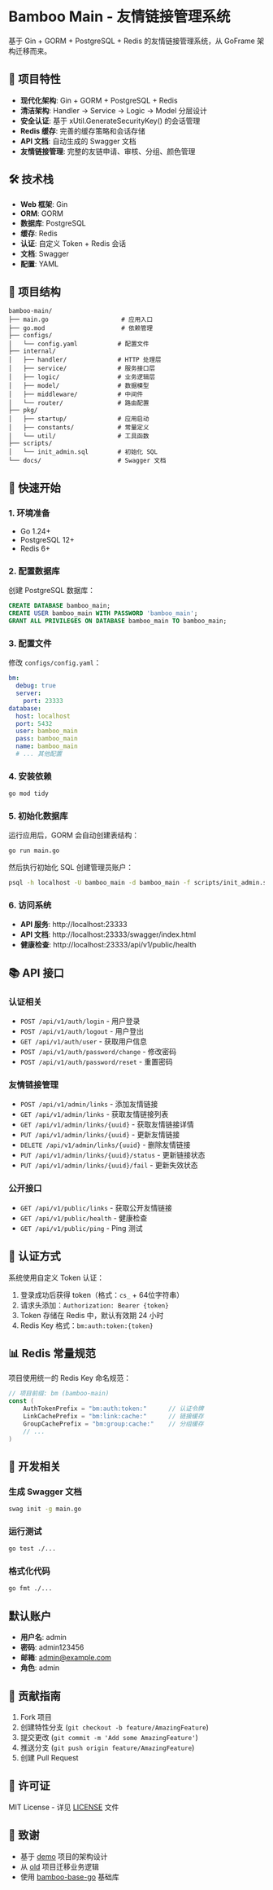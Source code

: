 # Bamboo Main - 友情链接管理系统

基于 Gin + GORM + PostgreSQL + Redis 的友情链接管理系统，从 GoFrame 架构迁移而来。

## 🎯 项目特性

- **现代化架构**: Gin + GORM + PostgreSQL + Redis
- **清洁架构**: Handler → Service → Logic → Model 分层设计
- **安全认证**: 基于 xUtil.GenerateSecurityKey() 的会话管理
- **Redis 缓存**: 完善的缓存策略和会话存储
- **API 文档**: 自动生成的 Swagger 文档
- **友情链接管理**: 完整的友链申请、审核、分组、颜色管理

## 🛠 技术栈

- **Web 框架**: Gin
- **ORM**: GORM
- **数据库**: PostgreSQL
- **缓存**: Redis
- **认证**: 自定义 Token + Redis 会话
- **文档**: Swagger
- **配置**: YAML

## 📁 项目结构

```
bamboo-main/
├── main.go                    # 应用入口
├── go.mod                     # 依赖管理
├── configs/
│   └── config.yaml           # 配置文件
├── internal/
│   ├── handler/              # HTTP 处理层
│   ├── service/              # 服务接口层
│   ├── logic/                # 业务逻辑层
│   ├── model/                # 数据模型
│   ├── middleware/           # 中间件
│   └── router/               # 路由配置
├── pkg/
│   ├── startup/              # 应用启动
│   ├── constants/            # 常量定义
│   └── util/                 # 工具函数
├── scripts/
│   └── init_admin.sql        # 初始化 SQL
└── docs/                     # Swagger 文档
```

## 🚀 快速开始

### 1. 环境准备

- Go 1.24+
- PostgreSQL 12+
- Redis 6+

### 2. 配置数据库

创建 PostgreSQL 数据库：
```sql
CREATE DATABASE bamboo_main;
CREATE USER bamboo_main WITH PASSWORD 'bamboo_main';
GRANT ALL PRIVILEGES ON DATABASE bamboo_main TO bamboo_main;
```

### 3. 配置文件

修改 `configs/config.yaml`：
```yaml
bm:
  debug: true
  server:
    port: 23333
database:
  host: localhost
  port: 5432
  user: bamboo_main
  pass: bamboo_main
  name: bamboo_main
  # ... 其他配置
```

### 4. 安装依赖

```bash
go mod tidy
```

### 5. 初始化数据库

运行应用后，GORM 会自动创建表结构：
```bash
go run main.go
```

然后执行初始化 SQL 创建管理员账户：
```bash
psql -h localhost -U bamboo_main -d bamboo_main -f scripts/init_admin.sql
```

### 6. 访问系统

- **API 服务**: http://localhost:23333
- **API 文档**: http://localhost:23333/swagger/index.html
- **健康检查**: http://localhost:23333/api/v1/public/health

## 📚 API 接口

### 认证相关
- `POST /api/v1/auth/login` - 用户登录
- `POST /api/v1/auth/logout` - 用户登出
- `GET /api/v1/auth/user` - 获取用户信息
- `POST /api/v1/auth/password/change` - 修改密码
- `POST /api/v1/auth/password/reset` - 重置密码

### 友情链接管理
- `POST /api/v1/admin/links` - 添加友情链接
- `GET /api/v1/admin/links` - 获取友情链接列表
- `GET /api/v1/admin/links/{uuid}` - 获取友情链接详情
- `PUT /api/v1/admin/links/{uuid}` - 更新友情链接
- `DELETE /api/v1/admin/links/{uuid}` - 删除友情链接
- `PUT /api/v1/admin/links/{uuid}/status` - 更新链接状态
- `PUT /api/v1/admin/links/{uuid}/fail` - 更新失效状态

### 公开接口
- `GET /api/v1/public/links` - 获取公开友情链接
- `GET /api/v1/public/health` - 健康检查
- `GET /api/v1/public/ping` - Ping 测试

## 🔐 认证方式

系统使用自定义 Token 认证：

1. 登录成功后获得 token（格式：`cs_` + 64位字符串）
2. 请求头添加：`Authorization: Bearer {token}`
3. Token 存储在 Redis 中，默认有效期 24 小时
4. Redis Key 格式：`bm:auth:token:{token}`

## 📊 Redis 常量规范

项目使用统一的 Redis Key 命名规范：

```go
// 项目前缀: bm (bamboo-main)
const (
    AuthTokenPrefix = "bm:auth:token:"      // 认证令牌
    LinkCachePrefix = "bm:link:cache:"      // 链接缓存
    GroupCachePrefix = "bm:group:cache:"    // 分组缓存
    // ...
)
```

## 🔧 开发相关

### 生成 Swagger 文档
```bash
swag init -g main.go
```

### 运行测试
```bash
go test ./...
```

### 格式化代码
```bash
go fmt ./...
```

## 默认账户

- **用户名**: admin  
- **密码**: admin123456
- **邮箱**: admin@example.com
- **角色**: admin

## 🤝 贡献指南

1. Fork 项目
2. 创建特性分支 (`git checkout -b feature/AmazingFeature`)
3. 提交更改 (`git commit -m 'Add some AmazingFeature'`)
4. 推送分支 (`git push origin feature/AmazingFeature`)
5. 创建 Pull Request

## 📄 许可证

MIT License - 详见 [LICENSE](LICENSE) 文件

## 🙏 致谢

- 基于 [demo](demo/) 项目的架构设计
- 从 [old](old/) 项目迁移业务逻辑
- 使用 [bamboo-base-go](https://github.com/bamboo-services/bamboo-base-go) 基础库